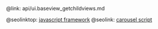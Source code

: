 @link: api/ui.baseview_getchildviews.md

@seolinktop: [javascript framework](https://webix.com)
@seolink: [carousel script](https://webix.com/widget/carousel/)